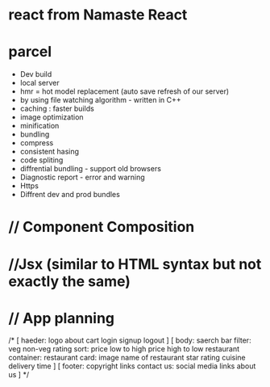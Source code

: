# react from Namaste React 

# parcel 

- Dev build
- local server
- hmr = hot model replacement  (auto save refresh of our server)
- by using file watching algorithm - written in C++
- caching : faster builds
- image optimization
- minification
- bundling 
- compress
- consistent hasing 
- code spliting
- diffrential bundling - support old browsers
- Diagnostic report - error and warning
- Https
- Diffrent dev and prod bundles


# // Component Composition

# //Jsx  (similar to HTML syntax   but not exactly the same)


# // App planning
/*
 [
 haeder:
  logo
  about
  cart
  login
    signup
    logout
 ] 
 [
  body:
  saerch bar
  filter:
    veg
    non-veg
    rating
  sort:
    price low to high
    price high to low
  restaurant container:
    restaurant card:
     image
     name of restaurant
     star rating
     cuisine
     delivery time
 ]
 [
footer:
  copyright
  links
  contact us:
    social media links
    about us
]
*/